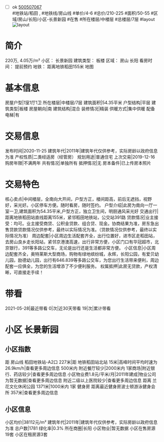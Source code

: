 - [ ] ok [500507067](https://bj.5i5j.com/ershoufang/500507067.html)  
 #地铁站/稻田 ,  #地铁线/房山线
#单价/4-6 #总价/210-225 #面积/50-55   #区域/房山/长阳/小区-长景新园 #在售 #所在楼层/中楼层 #总楼层/7层 #layout 
![layout](http://image2.5i5j.com//group4/M00/00/37/CgqJJ17l146ABhqIAAArcY6HPJQ878.jpg_P5.jpg) 
# 简介 
 220万,  4.05万/m² 
小区： 长景新园
建筑类型： 板楼
区域： 房山 长阳
看房时间： 提前预约
地铁： 距离地铁稻田155米 地图
# 基本信息 
 房屋户型|1室1厅1卫
所在楼层|中楼层/7层
建筑面积|54.35平米
户型结构|平层
建筑类型|板楼
房屋朝向|南
建筑结构|混合
装修情况|精装
供暖方式|集中供暖
配备电梯|有
# 交易信息 
 发布时间|2020-11-25
建筑年代|2011年|建筑年代仅供参考，实际房龄以政府信息为准
产权性质|二类经适房（经管房）
规划用途|普通住宅
上次交易|2019-12-16
购房年限|不满两年
共有情况|单独所有
抵押情况|无
房本备件|已上传房本照片
# 交易特色 
 核心卖点|中间楼层，全南向大开间，户型方正，楼间距高，前后无遮挡，视野好，采光好。小区停车方便。随时看房，随时签约。
户型介绍|此房为南向一厅一室一卫,建筑面积为54.35平米,户型方正，独立卫生间，明厨通风采光好
交通出行|距离地铁稻田站直线距离155米，紧邻稻田地铁站，公交站391路
贷款情况|业主接受：均可。业主接受商贷、公积金贷款、组合贷、现金。协商结果为准，房东急出售贷款贷款情况仅供参考，最终以实际情况为准。（贷款情况仅供参考，最终以实际情况为准）
周边配套|小区周边生活配套齐全，出行位置好，进市区走稻田站，去房山良乡走长阳站，紧邻京港澳高速，出行非常方便，小区门口有华冠超市，北京银行，391等多路公交车，无论是出行还是生活都非常方便。
小区信息|小区周边配套齐全，奥特莱斯大型商场，购物有绿地缤纷城，永辉，长阳公园，有爱贝幼儿园，励德幼儿园，出行有646.839等多路公交车，为您出行生活带来便利，周边配套一应俱全，为您的生活增添了不少便利服务。
权属抵押|此房无贷款，产权清晰，可直接走手续！
# 带看 
 2021-05-28|最近带看	 0|次|近30天带看	 19|次|累计带看
# 小区 长景新园
## 小区指数 
 距 房山线 稻田地铁站-A2口 227米|距 地铁稻田站北站 15米|高峰时间平均时速为26.9km/h|查看更多周边信息
500米内 附近餐厅较少|2000米内 1家商场|附近银行、药店较少|查看更多周边信息
小区物业费1.8元/平米/月|2011年建成|物业公司为暂无数据|查看更多周边信息
附近二级以上医院较少|查看更多周边信息
距离 兰花文化休闲公园 1371米|1000米内 1家 健身房
距离最近健身房波士顿游泳健身会所 357米|查看更多周边信息
## 小区信息 
 小区均价|38112元/m²
建筑年代|2011年|建筑年代仅供参考，实际房龄以政府信息为准
总户数|1781
绿化率|0.3%
所在商圈|长阳
小区物业|暂无数据
小区在售房源19套
小区在租房源3套
